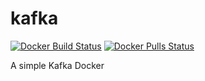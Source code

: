 # kafka

[![Docker Build Status](https://github.com/IsmailMarmoush/kafka-docker/workflows/Docker/badge.svg)]()
[![Docker Pulls Status](https://img.shields.io/docker/pulls/ismailmarmoush/kafka-docker.svg)](https://hub.docker.com/r/ismailmarmoush/kafka-docker/)


A simple Kafka Docker

